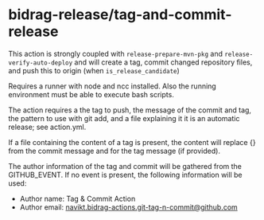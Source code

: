 # bidrag-release/tag-and-commit-release

This action is strongly coupled with `release-prepare-mvn-pkg` and `release-verify-auto-deploy` and
will create a tag, commit changed repository files, and push this to origin (when `is_release_candidate`)

Requires a runner with node and ncc installed. Also the running environment must be able to execute
bash scripts.

The action requires a the tag to push, the message of the commit and tag, the
pattern to use with git add, and a file explaining it it is an automatic release; see action.yml.

If a file containing the content of a tag is present, the content will replace {} from the commit
message and for the tag message (if provided).

The author information of the tag and commit will be gathered from the GITHUB_EVENT. If no event is
present, the following information will be used:
- Author name: Tag & Commit Action
- Author email: navikt.bidrag-actions.git-tag-n-commit@github.com
